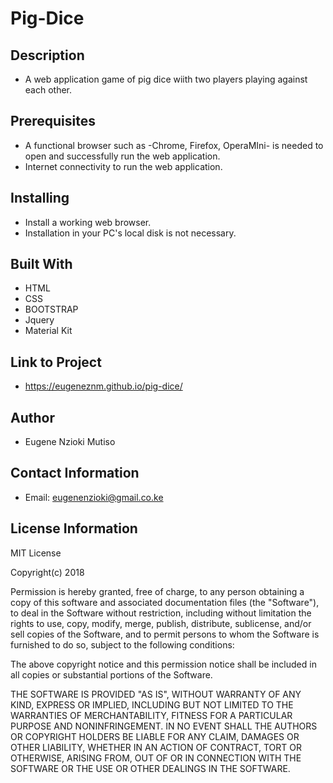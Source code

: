 # Pig-Dice

## Description
* A web application game of pig dice wiith two players playing against each other.

## Prerequisites

* A functional browser such as -Chrome, Firefox, OperaMIni- is needed to open and successfully run the web application.
* Internet connectivity to run the web application.

## Installing

* Install a working web browser.
* Installation in your PC's local disk is not necessary. 

## Built With

* HTML 
* CSS
* BOOTSTRAP
* Jquery
* Material Kit

## Link to Project

* https://eugeneznm.github.io/pig-dice/

## Author

* Eugene Nzioki Mutiso

## Contact Information

* Email: eugenenzioki@gmail.co.ke

## License Information

MIT License

Copyright(c) 2018

Permission is hereby granted, free of charge, to any person obtaining a copy of this software and associated documentation files (the "Software"), to deal in the Software without restriction, including without limitation the rights to use, copy, modify, merge, publish, distribute, sublicense, and/or sell copies of the Software, and to permit persons to whom the Software is furnished to do so, subject to the following conditions:

The above copyright notice and this permission notice shall be included in all copies or substantial portions of the Software.

THE SOFTWARE IS PROVIDED "AS IS", WITHOUT WARRANTY OF ANY KIND, EXPRESS OR IMPLIED, INCLUDING BUT NOT LIMITED TO THE WARRANTIES OF MERCHANTABILITY, FITNESS FOR A PARTICULAR PURPOSE AND NONINFRINGEMENT. IN NO EVENT SHALL THE AUTHORS OR COPYRIGHT HOLDERS BE LIABLE FOR ANY CLAIM, DAMAGES OR OTHER LIABILITY, WHETHER IN AN ACTION OF CONTRACT, TORT OR OTHERWISE, ARISING FROM, OUT OF OR IN CONNECTION WITH THE SOFTWARE OR THE USE OR OTHER DEALINGS IN THE SOFTWARE.

